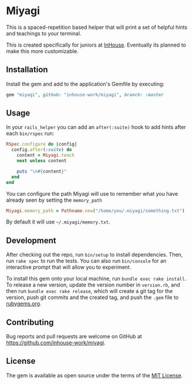 # Miyagi

This is a spaced-repetition based helper that will print a set of helpful hints
and teachings to your terminal.

This is created specifically for juniors at [InHouse](https://inhouse.work).
Eventually its planned to make this more customizable.

## Installation

Install the gem and add to the application's Gemfile by executing:

```ruby
gem "miyagi", github: "inhouse-work/miyagi", branch: :master
```

## Usage

In your `rails_helper` you can add an `after(:suite)` hook to add hints after
each `bin/rspec` run:

```ruby
RSpec.configure do |config|
  config.after(:suite) do
    content = Miyagi.teach
    next unless content

    puts "\n#{content}"
  end
end
```

You can configure the path Miyagi will use to remember what you have already
seen by setting the `memory_path`

```ruby
Miyagi.memory_path = Pathname.new("/home/you/.miyagi/something.txt")
```

By default it will use `~/.miyagi/memory.txt`.

## Development

After checking out the repo, run `bin/setup` to install dependencies. Then, run
`rake spec` to run the tests. You can also run `bin/console` for an interactive
prompt that will allow you to experiment.

To install this gem onto your local machine, run `bundle exec rake install`. To
release a new version, update the version number in `version.rb`, and then run
`bundle exec rake release`, which will create a git tag for the version, push
git commits and the created tag, and push the `.gem` file to
[rubygems.org](https://rubygems.org).

## Contributing

Bug reports and pull requests are welcome on GitHub at
https://github.com/inhouse-work/miyagi.

## License

The gem is available as open source under the terms of the [MIT License](https://opensource.org/licenses/MIT).
